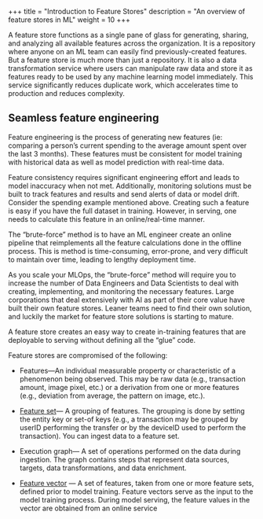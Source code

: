 +++
title = "Introduction to Feature Stores"
description = "An overview of feature stores in ML"
weight = 10
+++


A feature store functions as a single pane of glass for generating, sharing, and analyzing all available features across the organization. It is a repository where anyone on an ML team can easily find previously-created features. But a feature store is much more than just a repository. It is also a data transformation service where users can manipulate raw data and store it as features ready to be used by any machine learning model immediately. This service significantly reduces duplicate work, which accelerates time to production and reduces complexity. 

## Seamless feature engineering 

Feature engineering is the process of generating new features (ie: comparing a person’s current spending to the average amount spent over the last 3 months). These features must be consistent for model training with historical data as well as model prediction with real-time data.

Feature consistency requires significant engineering effort and leads to model inaccuracy when not met. Additionally, monitoring solutions must be built to track features and results and send alerts of data or model drift.
Consider the spending example mentioned above. Creating such a feature is easy if you have the full dataset in training. However, in serving, one needs to calculate this feature in an online/real-time manner.

The “brute-force” method is to have an ML engineer create an online pipeline that reimplements all the feature calculations done in the offline process. This is method is time-consuming, error-prone, and very difficult to maintain over time, leading to lengthy deployment time.

As you scale your MLOps, the “brute-force” method will require you to increase the number of Data Engineers and Data Scientists to deal with creating, implementing, and monitoring the necessary features. Large corporations that deal extensively with AI as part of their core value have built their own feature stores. Leaner teams need to find their own solution, and luckily the market for feature store solutions is starting to mature.

A feature store creates an easy way to create in-training features that are deployable to serving without defining all the “glue” code.

Feature stores are compromised of the following:

- Features—An individual measurable property or characteristic of a phenomenon being observed. This may be raw data (e.g., transaction amount, image pixel, etc.) or a derivation from one or more features (e.g., deviation from average, the pattern on image, etc.).

- [Feature set](https://docs.mlrun.org/en/latest/feature-store/feature-sets.html)— A grouping of features. The grouping is done by setting the entity key or set-of keys (e.g., a transaction may be grouped by userID performing the transfer or by the deviceID used to perform the transaction). You can ingest data to a feature set.

- Execution graph— A set of operations performed on the data during ingestion. The graph contains steps that represent data sources, targets, data transformations, and data enrichment.

- [Feature vector](https://docs.mlrun.org/en/latest/feature-store/feature-vectors.html) — A set of features, taken from one or more feature sets, defined prior to model training. Feature vectors serve as the input to the model training process. During model serving, the feature values in the vector are obtained from an online service

